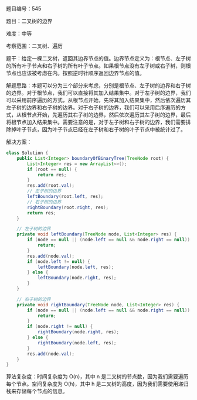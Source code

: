 题目编号：545

题目：二叉树的边界

难度：中等

考察范围：二叉树、遍历

题干：给定一棵二叉树，返回其边界节点的值。边界节点定义为：根节点、左子树的所有叶子节点和右子树的所有叶子节点。如果根节点没有左子树或右子树，则根节点也应该被考虑在内。按照逆时针顺序返回边界节点的值。

解题思路：本题可以分为三个部分来考虑，分别是根节点、左子树的边界和右子树的边界。对于根节点，我们可以直接将其加入结果集中。对于左子树的边界，我们可以采用前序遍历的方式，从根节点开始，先将其加入结果集中，然后依次遍历其左子树的边界和右子树的边界。对于右子树的边界，我们可以采用后序遍历的方式，从根节点开始，先遍历其右子树的边界，然后依次遍历其左子树的边界，最后将根节点加入结果集中。需要注意的是，对于左子树和右子树的边界，我们需要排除掉叶子节点，因为叶子节点已经在左子树和右子树的叶子节点中被统计过了。

解决方案：

```java
class Solution {
    public List<Integer> boundaryOfBinaryTree(TreeNode root) {
        List<Integer> res = new ArrayList<>();
        if (root == null) {
            return res;
        }
        res.add(root.val);
        // 左子树的边界
        leftBoundary(root.left, res);
        // 右子树的边界
        rightBoundary(root.right, res);
        return res;
    }

    // 左子树的边界
    private void leftBoundary(TreeNode node, List<Integer> res) {
        if (node == null || (node.left == null && node.right == null)) {
            return;
        }
        res.add(node.val);
        if (node.left != null) {
            leftBoundary(node.left, res);
        } else {
            leftBoundary(node.right, res);
        }
    }

    // 右子树的边界
    private void rightBoundary(TreeNode node, List<Integer> res) {
        if (node == null || (node.left == null && node.right == null)) {
            return;
        }
        if (node.right != null) {
            rightBoundary(node.right, res);
        } else {
            rightBoundary(node.left, res);
        }
        res.add(node.val);
    }
}
```

算法复杂度：时间复杂度为 O(n)，其中 n 是二叉树的节点数，因为我们需要遍历每个节点。空间复杂度为 O(h)，其中 h 是二叉树的高度，因为我们需要使用递归栈来存储每个节点的信息。